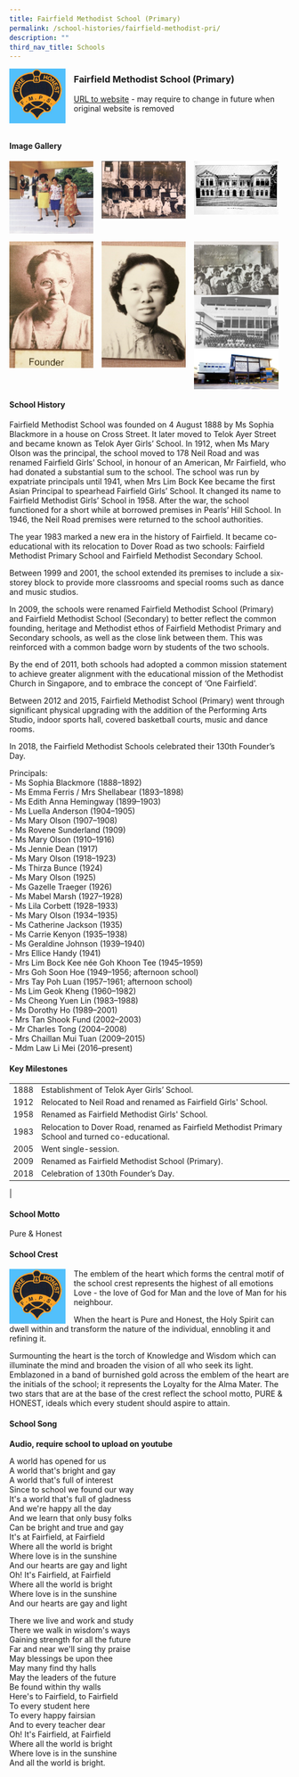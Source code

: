 ```yaml
---
title: Fairfield Methodist School (Primary)
permalink: /school-histories/fairfield-methodist-pri/
description: ""
third_nav_title: Schools
---
```

<img src="/images/fairfieldmethodistpri1.png" style="width:20%;margin-right:15px;" align = "left">

### **Fairfield Methodist School (Primary)**
[URL to website](https://fmsp.moe.edu.sg/) - may require to change in future when original website is removed

<br clear="left">

#### **Image Gallery**

<p><a href="https://staging.d1yxymztqoj7qn.amplifyapp.com/images/fairfieldmethodistpri2.jpg">  
<img src="/images/fairfieldmethodistpri2.jpg" style="width:30%;margin-right:15px;" align = "left">
</a></p>

<p><a href="https://staging.d1yxymztqoj7qn.amplifyapp.com/images/fairfieldmethodistpri3.jpg">  
<img src="/images/fairfieldmethodistpri3.jpg" style="width:30%;margin-right:15px;" align = "left">
</a></p>

<p><a href="https://staging.d1yxymztqoj7qn.amplifyapp.com/images/fairfieldmethodistpri4.jpg">  
<img src="/images/fairfieldmethodistpri4.jpg" style="width:30%;margin-right:15px;" align = "left">
</a></p>

<br clear="left">

<p><a href="https://staging.d1yxymztqoj7qn.amplifyapp.com/images/fairfieldmethodistpri5.jpg">  
<img src="/images/fairfieldmethodistpri5.jpg" style="width:30%;margin-right:15px;" align = "left">
</a></p>

<p><a href="https://staging.d1yxymztqoj7qn.amplifyapp.com/images/fairfieldmethodistpri6.jpg">  
<img src="/images/fairfieldmethodistpri6.jpg" style="width:30%;margin-right:15px;" align = "left">
</a></p>

<p><a href="https://staging.d1yxymztqoj7qn.amplifyapp.com/images/fairfieldmethodistpri7.jpg">  
<img src="/images/fairfieldmethodistpri7.jpg" style="width:30%;margin-right:15px;" align = "left">
</a></p>

<p><a href="https://staging.d1yxymztqoj7qn.amplifyapp.com/images/fairfieldmethodistpri8.jpg">  
<img src="/images/fairfieldmethodistpri8.jpg" style="width:30%;margin-right:15px;" align = "left">
</a></p>

<p><a href="https://staging.d1yxymztqoj7qn.amplifyapp.com/images/fairfieldmethodistpri9.jpg">  
<img src="/images/fairfieldmethodistpri9.jpg" style="width:30%;margin-right:15px;" align = "left">
</a></p>

<br clear="left">

#### **School History**
Fairfield Methodist School was founded on 4 August 1888 by Ms Sophia Blackmore in a house on Cross Street. It later moved to Telok Ayer Street and became known as Telok Ayer Girls’ School. In 1912, when Ms Mary Olson was the principal, the school moved to 178 Neil Road and was renamed Fairfield Girls’ School, in honour of an American, Mr Fairfield, who had donated a substantial sum to the school. The school was run by expatriate principals until 1941, when Mrs Lim Bock Kee became the first Asian Principal to spearhead Fairfield Girls’ School. It changed its name to Fairfield Methodist Girls’ School in 1958. After the war, the school functioned for a short while at borrowed premises in Pearls’ Hill School. In 1946, the Neil Road premises were returned to the school authorities.

The year 1983 marked a new era in the history of Fairfield. It became co-educational with its relocation to Dover Road as two schools: Fairfield Methodist Primary School and Fairfield Methodist Secondary School.

Between 1999 and 2001, the school extended its premises to include a six-storey block to provide more classrooms and special rooms such as dance and music studios.

In 2009, the schools were renamed Fairfield Methodist School (Primary) and Fairfield Methodist School (Secondary) to better reflect the common founding, heritage and Methodist ethos of Fairfield Methodist Primary and Secondary schools, as well as the close link between them. This was reinforced with a common badge worn by students of the two schools.

By the end of 2011, both schools had adopted a common mission statement to achieve greater alignment with the educational mission of the Methodist Church in Singapore, and to embrace the concept of ‘One Fairfield’.

Between 2012 and 2015, Fairfield Methodist School (Primary) went through significant physical upgrading with the addition of the Performing Arts Studio, indoor sports hall, covered basketball courts, music and dance rooms.

In 2018, the Fairfield Methodist Schools celebrated their 130th Founder’s Day.

Principals:<br>
\- Ms Sophia Blackmore (1888–1892)<br>
\- Ms Emma Ferris / Mrs Shellabear (1893–1898)<br>
\- Ms Edith Anna Hemingway (1899–1903)<br>
\- Ms Luella Anderson (1904–1905)<br>
\- Ms Mary Olson (1907–1908)<br>
\- Ms Rovene Sunderland (1909)<br>
\- Ms Mary Olson (1910–1916)<br>
\- Ms Jennie Dean (1917)<br>
\- Ms Mary Olson (1918–1923)<br>
\- Ms Thirza Bunce (1924)<br>
\- Ms Mary Olson (1925)<br>
\- Ms Gazelle Traeger (1926)<br>
\- Ms Mabel Marsh (1927–1928)<br>
\- Ms Lila Corbett (1928–1933)<br>
\- Ms Mary Olson (1934–1935)<br>
\- Ms Catherine Jackson (1935)<br>
\- Ms Carrie Kenyon (1935–1938)<br>
\- Ms Geraldine Johnson (1939–1940)<br>
\- Mrs Ellice Handy (1941)<br>
\- Mrs Lim Bock Kee née Goh Khoon Tee (1945–1959)<br>
\- Mrs Goh Soon Hoe (1949–1956; afternoon school)<br>
\- Mrs Tay Poh Luan (1957–1961; afternoon school)<br>
\- Ms Lim Geok Kheng (1960–1982)<br>
\- Ms Cheong Yuen Lin (1983–1988)<br>
\- Ms Dorothy Ho (1989–2001)<br>
\- Mrs Tan Shook Fund (2002–2003)<br>
\- Mr Charles Tong (2004–2008)<br>
\- Mrs Chaillan Mui Tuan (2009–2015)<br>
\- Mdm Law Li Mei (2016–present)

#### **Key Milestones**

|  |  |
|:---:|---|
| 1888 | Establishment of Telok Ayer Girls’ School. |
| 1912 | Relocated to Neil Road and renamed as Fairfield Girls' School. |
| 1958 | Renamed as Fairfield Methodist Girls' School. |
| 1983 | Relocation to Dover Road, renamed as Fairfield Methodist Primary School and turned co-educational. |
| 2005 | Went single-session. |
| 2009 | Renamed as Fairfield Methodist School (Primary). |
| 2018 | Celebration of 130th Founder’s Day. |
|

#### **School Motto**
Pure & Honest

#### **School Crest**
<img src="/images/fairfieldmethodistpri1.png" style="width:20%;margin-right:15px;" align = "left">

The emblem of the heart which forms the central motif of the school crest represents the highest of all emotions Love - the love of God for Man and the love of Man for his neighbour.

When the heart is Pure and Honest, the Holy Spirit can dwell within and transform the nature of the individual, ennobling it and refining it.

Surmounting the heart is the torch of Knowledge and Wisdom which can illuminate the mind and broaden the vision of all who seek its light. Emblazoned in a band of burnished gold across the emblem of the heart are the initials of the school; it represents the Loyalty for the Alma Mater. The two stars that are at the base of the crest reflect the school motto, PURE & HONEST, ideals which every student should aspire to attain.

#### **School Song**
**Audio, require school to upload on youtube**

A world has opened for us<br>
A world that's bright and gay<br>
A world that's full of interest<br>
Since to school we found our way<br>
It's a world that's full of gladness<br>
And we're happy all the day<br>
And we learn that only busy folks<br>
Can be bright and true and gay<br>
It's at Fairfield, at Fairfield<br>
Where all the world is bright<br>
Where love is in the sunshine<br>
And our hearts are gay and light<br>
Oh! It's Fairfield, at Fairfield<br>
Where all the world is bright<br>
Where love is in the sunshine<br>
And our hearts are gay and light

There we live and work and study<br>
There we walk in wisdom's ways<br>
Gaining strength for all the future<br>
Far and near we'll sing thy praise<br>
May blessings be upon thee<br>
May many find thy halls<br>
May the leaders of the future<br>
Be found within thy walls<br>
Here's to Fairfield, to Fairfield<br>
To every student here<br>
To every happy fairsian<br>
And to every teacher dear<br>
Oh! It's Fairfield, at Fairfield<br>
Where all the world is bright<br>
Where love is in the sunshine<br>
And all the world is bright.